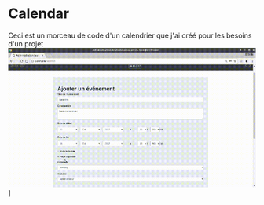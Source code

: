 # Calendar

Ceci est un morceau de code d'un calendrier que j'ai créé pour les besoins d'un projet
![Mon calendrier](video_4.gif)]
